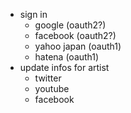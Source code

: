 * sign in
  * google (oauth2?)
  * facebook (oauth2?)
  * yahoo japan (oauth1)
  * hatena (oauth1)
* update infos for artist
  * twitter
  * youtube
  * facebook
